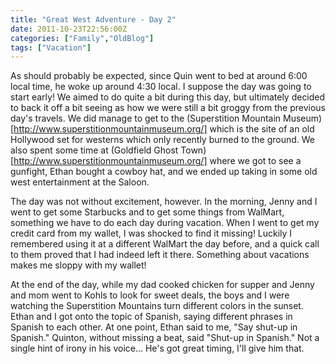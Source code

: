```yaml
---
title: "Great West Adventure - Day 2"
date: 2011-10-23T22:56:00Z
categories: ["Family","OldBlog"]
tags: ["Vacation"]
---
```


As should probably be expected, since Quin went to bed at around 6:00 local time, he woke up around 4:30 local. I suppose the day was going to start early! We aimed to do quite a bit during this day, but ultimately decided to back it off a bit seeing as how we were still a bit groggy from the previous day's travels. We did manage to get to the (Superstition Mountain Museum)[http://www.superstitionmountainmuseum.org/] which is the site of an old Hollywood set for westerns which only recently burned to the ground. We also spent some time at (Goldfield Ghost Town)[http://www.superstitionmountainmuseum.org/] where we got to see a gunfight, Ethan bought a cowboy hat, and we ended up taking in some old west entertainment at the Saloon.

The day was not without excitement, however. In the morning, Jenny and I went to get some Starbucks and to get some things from WalMart, something we have to do each day during vacation. When I went to get my credit card from my wallet, I was shocked to find it missing! Luckily I remembered using it at a different WalMart the day before, and a quick call to them proved that I had indeed left it there. Something about vacations makes me sloppy with my wallet!

At the end of the day, while my dad cooked chicken for supper and Jenny and mom went to Kohls to look for sweet deals, the boys and I were watching the Superstition Mountains turn different colors in the sunset. Ethan and I got onto the topic of Spanish, saying different phrases in Spanish to each other. At one point, Ethan said to me, "Say shut-up in Spanish." Quinton, without missing a beat, said "Shut-up in Spanish." Not a single hint of irony in his voice... He's got great timing, I'll give him that.
